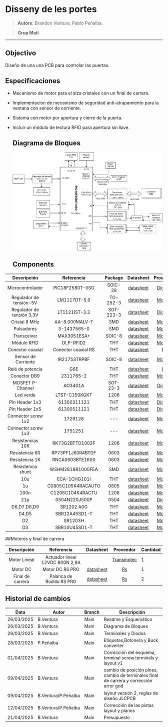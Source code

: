 # Disseny de les portes

> **Autors:** Brandon Ventura, Pablo Peñalba.

> **Grup Mati**                             

--------

## Objectivo

Diseño de una una PCB para controlar las puertas.

## Especificaciones

* Mecanismo de motor para el alza cristales con un final de carrera.

* Implementación de mecanismo de seguridad anti-atrapamiento para la ventana con sensor de corriente.

* Sistema con motor por apertura y cierre de la puerta.

* Incluir un módulo de lectura RFID para apertura sin llave.
  
  ## Diagrama de Bloques
  
  ![Diagrama_bloques](imag/diagrama_bloques.png)
  
  ## Components

| Descripción               | Referencia          | Package   | Datasheet                                                                                                                                                                                                                                                                                                                                                                                                                                                                                  | Proveedor                                                                                                                                                                                                                                                                                                                                                                                                             | Precio/unidad | Cantidad |
|:-------------------------:|:-------------------:|:---------:|:------------------------------------------------------------------------------------------------------------------------------------------------------------------------------------------------------------------------------------------------------------------------------------------------------------------------------------------------------------------------------------------------------------------------------------------------------------------------------------------:|:---------------------------------------------------------------------------------------------------------------------------------------------------------------------------------------------------------------------------------------------------------------------------------------------------------------------------------------------------------------------------------------------------------------------:| ------------- | -------- |
| Microcontrolador          | PIC18F2580T-I/SO    | SOIC-28   | [datasheet](https://ww1.microchip.com/downloads/aemDocuments/documents/OTH/ProductDocuments/DataSheets/39637d.pdf)                                                                                                                                                                                                                                                                                                                                                                         | [DigiKey](https://www.digikey.es/es/products/detail/microchip-technology/PIC18F2580T-I-SO/739329?srsltid=AfmBOoqZu9kT-_KowIBzaAf4-_O7MsvTYlt4aUQzBQ2lc-jL20NezCRt)                                                                                                                                                                                                                                                    | 7,290 €       | 1        |
| Regulador de tensión-5V   | LM1117DT-5.0        | TO-252-3  | [datasheet](https://www.ti.com/lit/ds/symlink/lm1117.pdf?ts=1745298180828&ref_url=https%253A%252F%252Fwww.ti.com%252Fproduct%252FLM1117%253Futm_source%253Dgoogle%2526utm_medium%253Dcpc%2526utm_campaign%253Dapp-lp-null-44700045336317554_prodfolderdynamic-cpc-pf-google-eu_en_int%2526utm_content%253Dprodfolddynamic%2526ds_k%253DDYNAMIC+SEARCH+ADS%2526DCM%253Dyes%2526gclsrc%253Daw.ds%2526gad_source%253D1%2526gclid%253DEAIaIQobChMIy7u8je7qjAMVEbKDBx1GBzKxEAAYASAAEgJJMfD_BwE) | [Mouser](https://www.mouser.in/ProductDetail/Texas-Instruments/LM1117DT-5.0-NOPB?qs=X1J7HmVL2ZGITaQRKQ6NVA%3D%3D)                                                                                                                                                                                                                                                                                                     | 1,610 €       | 1        |
| Regulador de tensión 3,3V | LT1121IST-3.3       | SOT-223-3 | [datasheet](https://www.analog.com/media/en/technical-documentation/data-sheets/1121fg.pdf)                                                                                                                                                                                                                                                                                                                                                                                                | [DigiKey](https://www.digikey.at/en/products/detail/analog-devices-inc/LT1121IST-3-3-TRPBF/959066)                                                                                                                                                                                                                                                                                                                    | 8,190 €       | 1        |
| Cristal 8 MHz             | AA-8.000MALV-T      | SMD       | [datasheet](https://www.mouser.es/datasheet/2/417/aa_automotive-14929.pdf)                                                                                                                                                                                                                                                                                                                                                                                                                 | [Mouser](https://www.mouser.es/ProductDetail/TXC-Corporation/AA-8.000MALV-T?qs=02P6ycQEDWEs8mIQTVoxpQ%3D%3D)                                                                                                                                                                                                                                                                                                          | 0,779 €       | 1        |
| Pulsadores                | 3-1437565-0         | SMD       | [datasheet](https://www.mouser.es/datasheet/2/418/7/ENG_CD_2_1437565_7_V-2027970.pdf)                                                                                                                                                                                                                                                                                                                                                                                                      | [Mouser](https://www.mouser.es/ProductDetail/TE-Connectivity-PB/3-1437565-0?qs=%2FwXgF%2FfIho%2FDAgSy8ONeew%3D%3D)                                                                                                                                                                                                                                                                                                    | 0,266 €       | 5        |
| Transceiver               | MAX3051ESA+         | SOIC-8    | [datasheet](https://www.mouser.es/datasheet/2/609/MAX3051-3469944.pdf)                                                                                                                                                                                                                                                                                                                                                                                                                     | [Mouser](https://www.mouser.es/ProductDetail/Analog-Devices-Maxim-Integrated/MAX3051ESA+?qs=CDqwynd4ZNpXRaQ90S7BzQ%3D%3D)                                                                                                                                                                                                                                                                                             | 3,820 €       | 1        |
| Módulo RFID               | DLP-RFID2           | THT       | [datasheet](https://www.mouser.es/datasheet/2/117/dlp-rfid2-ds-v114-1374531.pdf)                                                                                                                                                                                                                                                                                                                                                                                                           | [Mouser](https://www.mouser.es/ProductDetail/DLP-Design/DLP-RFID2?qs=7edrXduW%2FNsZxdz8dNHO%2BQ%3D%3D)                                                                                                                                                                                                                                                                                                                | 36,050 €      | 1        |
| Conector coaxial          | Conector coaxial RS | THT       | [datasheet](https://docs.rs-online.com/062e/A700000007510792.pdf)                                                                                                                                                                                                                                                                                                                                                                                                                          | [RS](https://es.rs-online.com/web/p/conectores-coaxiales/5464049)                                                                                                                                                                                                                                                                                                                                                     | 9,630 €       | 1        |
| Sensor de Corriente       | IR2175STRPBF        | SOIC-8    | [datasheet](https://www.mouser.es/datasheet/2/196/Infineon_IR2175_S__DataSheet_v01_00_EN-3362704.pdf)                                                                                                                                                                                                                                                                                                                                                                                      | [Mouser](https://www.mouser.es/ProductDetail/Infineon-Technologies/IR2175STRPBF?qs=2r01AXMCG3Mz96toc2YS0Q%3D%3D)                                                                                                                                                                                                                                                                                                      | 3,080 €       | 1        |
| Relé de potencia          | G6E                 | THT       | [datasheet](https://docs.rs-online.com/8949/A700000008621017.pdf)                                                                                                                                                                                                                                                                                                                                                                                                                          | [RS](https://es.rs-online.com/web/p/reles-de-potencia/0376593)                                                                                                                                                                                                                                                                                                                                                        | 6,180 €       | 4        |
| Conector DB9              | 2311765-2           | THT       | [datasheet](https://www.mouser.es/datasheet/2/418/7/ENG_CD_2311765_D-2072969.pdf)                                                                                                                                                                                                                                                                                                                                                                                                          | [Mouser](https://www.mouser.es/ProductDetail/TE-Connectivity/2311765-2?qs=rrS6PyfT74frdzrH7SJRfg%3D%3D&mgh=1&vip=1&utm_id=19103542967&gad_source=1&gclid=CjwKCAjw26KxBhBDEiwAu6KXt0r6XHcXVAKDy0fb1AQDEcRaa8CqE_BUjWUK4OHCnLL84KZ4c8u68xoCDQcQAvD_BwE)                                                                                                                                                                 | 2,760 €       | 2        |
| MOSFET P-Channel          | AO3401A             | SOT-23-3  | [datasheet](https://www.aosmd.com/sites/default/files/res/datasheets/AO3401A.pdf)                                                                                                                                                                                                                                                                                                                                                                                                          | [Digikey](https://www.digikey.es/es/products/detail/alpha-omega-semiconductor-inc/AO3401A/1855773)                                                                                                                                                                                                                                                                                                                    | 0,420 €       | 4        |
| Led verde                 | LTST-C150KGKT       | 1206      | [datasheet](https://www.mouser.es/datasheet/2/239/LTST_C150KGKT-1143771.pdf)                                                                                                                                                                                                                                                                                                                                                                                                               | [Mouser](https://www.mouser.es/ProductDetail/LITEON/LTST-C150KGKT?qs=G7lFeYdtIHB%2FzaFKBwEyXw%3D%3D)                                                                                                                                                                                                                                                                                                                  | 0,171 €       | 1        |
| Pin Header 1x3            | 61300311121         | THT       | [datasheet](https://www.we-online.com/components/products/datasheet/61300311121.pdf)                                                                                                                                                                                                                                                                                                                                                                                                       | [DigiKey](https://www.digikey.es/es/products/detail/w%C3%BCrth-elektronik/61300311121/4846825?utm_adgroup=&utm_source=google&utm_medium=cpc&utm_campaign=PMax_Supplier_W%C3%BCrth%20Elektronik&utm_term=&utm_content=&utm_id=go_cmp-20673490314_adg-_ad-__dev-c_ext-_prd-4846825_sig-CjwKCAjw26KxBhBDEiwAu6KXt-nrzPnR6AizAc4OFYg5FhEvs2IVS_BrHZ7kmUmR4I-WiUOawUIyVxoCUwUQAvD_BwE&gad_source=1)                        | 0,110 €       | 1        |
| Pin Header 1x5            | 61300511121         | THT       | [datasheet](https://www.we-online.com/components/products/datasheet/61300511121.pdf)                                                                                                                                                                                                                                                                                                                                                                                                       | [DigiKey](https://www.digikey.es/es/products/detail/w-rth-elektronik/61300511121/4846831?gclsrc=aw.ds&&utm_adgroup=&utm_source=google&utm_medium=cpc&utm_campaign=PMax_Supplier_W%C3%BCrth%20Elektronik&utm_term=&utm_content=&utm_id=go_cmp-20673490314_adg-_ad-__dev-c_ext-_prd-4846831_sig-Cj0KCQjw_JzABhC2ARIsAPe3ynqs6H_uQKrXoszVjdwNbumXRq61QB8zz5D_9xSB8SHJlS3C75W4jUcaAgxDEALw_wcB&gad_source=1&gclsrc=aw.ds) | 0,220 €       | 3        |
| Connector screw 1x2       | 1729128             | ---       | [datasheet](https://www.phoenixcontact.com/en-us/products/printed-circuit-board-terminal-mkdsn-15-2-508-1729128?type=pdf)                                                                                                                                                                                                                                                                                                                                                                  | [Mouser](https://www.mouser.es/ProductDetail/Phoenix-Contact/1729128?qs=GFUSqQMLmmnCBVBY3dts9w%3D%3D&mgh=1&vip=1&utm_id=19103542967&gad_source=1)                                                                                                                                                                                                                                                                     | 1,020 €       | 3        |
| Connector screw 1x3       | 1751251             | ---       | [datasheet](https://www.phoenixcontact.com/en-us/products/printed-circuit-board-terminal-mkds-1-3-35-1751251?type=pdf)                                                                                                                                                                                                                                                                                                                                                                     | [Mouser](https://www.mouser.es/ProductDetail/Phoenix-Contact/1751251?qs=wdlOgCqRo4w4Go2awGHrzA%3D%3D&mgh=1&vip=1&utm_id=19103542967&utm_source=google&utm_medium=cpc&utm_marketing_tactic=emeacorp&gad_source=1&gclid=CjwKCAjwn6LABhBSEiwAsNJrjgZZoCVfRYw56vXbadD5RguB0HYuv-8IHCZePBymYZpktI2TEDrjRBoCaIAQAvD_BwE)                                                                                                    | 1,680 €       | 2        |
| Resistencias 10K          | RK73G2BTTD1002F     | 1206      | [datasheet](https://www.koaspeer.com/pdfs/RK73G.pdf)                                                                                                                                                                                                                                                                                                                                                                                                                                       | [Mouser](https://www.mouser.es/ProductDetail/KOA-Speer/RK73G2BTTD1002F?qs=sGAEpiMZZMtlubZbdhIBIDot9%252BiNsVp%2FQ8bvR3gz9R8%3D)                                                                                                                                                                                                                                                                                       | 0,241 €       | 15       |
| Resistencia 60            | RP73PF1J60R4BTDF    | 0603      | [datasheet](https://www.mouser.es/datasheet/2/418/10/ENG_DS_1773272_M1-1588495.pdf)                                                                                                                                                                                                                                                                                                                                                                                                        | [Mouser](https://www.mouser.es/ProductDetail/TE-Connectivity-Holsworthy/RP73PF1J60R4BTDF?qs=gt1LBUVyoHkLKYO0jJjvhA%3D%3D)                                                                                                                                                                                                                                                                                             | 0,456 €       | 1        |
| Resistencia 1K            | RNCA0603BTE1K00     | 0603      | [datasheet](https://www.mouser.es/datasheet/2/385/SEI_RNCA-3473065.pdf)                                                                                                                                                                                                                                                                                                                                                                                                                    | [Mouser](https://www.mouser.es/ProductDetail/SEI-Stackpole/RNCA0603BTE1K00?qs=i8QVZAFTkqR0RAUMHohaTQ%3D%3D)                                                                                                                                                                                                                                                                                                           | 0,228 €       | 1        |
| Resistencia shunt         | WSHM2818R1000FEA    | SMD       | [datasheet](https://www.vishay.com/docs/30188/wshm2818.pdf)                                                                                                                                                                                                                                                                                                                                                                                                                                | [Mouser](https://www.mouser.es/ProductDetail/Vishay-Dale/WSHM2818R1000FEA?qs=sGAEpiMZZMtlleCFQhR%2FzR2tSEfVSrFZ5FX0iCqyh4mr%252BZVUTZXBeA%3D%3D)                                                                                                                                                                                                                                                                      | 1,370 €       | 1        |
| 10u                       | ECA-1CHG101I        | THT       | [datasheet](https://industrial.panasonic.com/cdbs/www-data/pdf/RDF0000/ABA0000C1218.pdf)                                                                                                                                                                                                                                                                                                                                                                                                   | [Mouser](https://www.mouser.es/ProductDetail/Panasonic/ECA-1CM100I?qs=fcM5arftASvKR70PPIzFqA%3D%3D)                                                                                                                                                                                                                                                                                                                   | 0,152 €       | 3        |
| 1u                        | C0805C105K4RACAUTO  | 0805      | [datasheet](https://www.mouser.es/datasheet/2/447/KEM_C1023_X7R_AUTO_SMD-3316698.pdf)                                                                                                                                                                                                                                                                                                                                                                                                      | [Mouser](https://www.mouser.es/ProductDetail/KEMET/C0805C105K4RACAUTO?qs=OHu5RF0w3QprP0D5VzlqaQ%3D%3D)                                                                                                                                                                                                                                                                                                                | 0,152 €       | 1        |
| 100n                      | C1206C104K4RACTU    | 1206      | [datasheet](https://www.mouser.es/datasheet/2/447/KEM_C1002_X7R_SMD-3316098.pdf)                                                                                                                                                                                                                                                                                                                                                                                                           | [Mouser](https://www.mouser.es/ProductDetail/KEMET/C1206C104K4RACTU?qs=NAOyRStS94fKvqJx0gg6JQ%3D%3D)                                                                                                                                                                                                                                                                                                                  | 0,095 €       | 7        |
| 21p                       | 0504N220J500P       | 0504      | [datasheet](https://www.knowlescapacitors.com/getattachment/ddd08fe0-16c1-4f86-944e-edc3fc04fb57/X7R.aspx)                                                                                                                                                                                                                                                                                                                                                                                 | [DigiKey](https://www.digikey.es/es/products/detail/knowles-novacap/0504N220J500P/21849946?s=N4IgjCBcpgbFoDGUBmBDANgZwKYBoQB7KAbRAGYBOAJjAHYQBdAgBwBcoQBlNgJwEsAdgHMQAXwLUADABZKCEMkjps%2BIqRDVqAAhYAxJqw6QQAVUH82AeRQBZHGiwBXXjnETNGxGhZpElwl5tLABbABMmMSA)                                                                                                                                                          | 0,620 €       | 2        |
| D6,D7,D8,D9               | SR1202 A0G          | THT       | [datasheet](https://services.taiwansemi.com/storage/resources/datasheet/SR1202%20SERIES_G2105.pdf)                                                                                                                                                                                                                                                                                                                                                                                         | [Mouser](https://www.mouser.es/ProductDetail/Taiwan-Semiconductor/SR1202-A0G?qs=mAH9sUMRCtsYw%2FEG19A30A%3D%3D)                                                                                                                                                                                                                                                                                                       | 0,384 €       | 4        |
| D4,D5                     | SBR12A45SD1-T       | THT       | [datasheet](https://www.diodes.com/assets/Datasheets/SBR12A45SD1.pdf)                                                                                                                                                                                                                                                                                                                                                                                                                      | [Mouser](https://www.mouser.es/ProductDetail/Diodes-Incorporated/SBR12A45SD1-T?qs=oUsD4qhOtFxVeI%252BTfVYIRA%3D%3D)                                                                                                                                                                                                                                                                                                   | 0,485 €       | 2        |
| D2                        | SR1203H             | THT       | [datasheet](https://services.taiwansemi.com/storage/resources/datasheet/SR1202%20SERIES_G2105.pdf)                                                                                                                                                                                                                                                                                                                                                                                         | [Mouser](https://www.mouser.es/ProductDetail/Taiwan-Semiconductor/SR1203H?qs=sGAEpiMZZMvplms98TlKY%2FeyDi3uMxFUBy2aTn9D5Xra285XE8SMsA%3D%3D)                                                                                                                                                                                                                                                                          | 0,384 €       | 1        |
| D3                        | SBR10U45SD1-T       | THT       | [datasheet](https://www.diodes.com/assets/Datasheets/SBR10U45SD1.pdf)                                                                                                                                                                                                                                                                                                                                                                                                                      | [Mouser](https://www.mouser.es/ProductDetail/Diodes-Incorporated/SBR10U45SD1-T?qs=oUsD4qhOtFyWKufSWj8qkg%3D%3D)                                                                                                                                                                                                                                                                                                       | 0,912 €       | 1        |

##Motores y final de carrera

| Descripción      | Referencia                      | Datasheet                                                         | Proveedor                                                                     | Cantidad |
|:----------------:|:-------------------------------:|:-----------------------------------------------------------------:|:-----------------------------------------------------------------------------:| -------- |
| Motor Lineal     | Actuador lineal 12VDC 800N 2,9A |                                                                   | [Transmotec](https://www.transmotec.es/product/dla-12-30-a-50-ip65/?vat=true) | 1        |
| Motor DC         | Motor DC RS PRO                 | [datasheet](https://docs.rs-online.com/6e47/A700000007082069.pdf) | [Rs](https://es.rs-online.com/web/p/motores-dc/3213186)                       | 1        |
| Final de carrera | Palanca de Rodillo RS PRO       | [datasheet](https://docs.rs-online.com/2b32/A700000008919438.pdf) | [Rs](https://es.rs-online.com/web/p/interruptores-final-de-carrera/9026871)   | 2        |

## Historial de cambios

| Data       | Autor               | Branch | Descripción                                                                             |
| ---------- | ------------------- | ------ | --------------------------------------------------------------------------------------- |
| 26/03/2025 | B.Ventura           | Main   | Readme y Esquemático                                                                    |
| 26/03/2025 | B.Ventura           | Main   | Diagrama de Bloques                                                                     |
| 28/03/2025 | B.Ventura           | Main   | Terminales y Diodos                                                                     |
| 28/03/2025 | P.Peñalba           | Main   | Etiquetas,Botonera y Buck converter                                                     |
| 01/04/2025 | B.Ventura           | Main   | Corrección del esquema, terminal screw terminals y layout v1                            |
| 09/04/2025 | B.Ventura           | Main   | cambio de posición pines, cambio de terminales final de carrera y corrección error grid |
| 09/04/2025 | B.Ventura/P.Peñalba | Main   | layout versión 2, reglas de diseño JLCPCB                                               |
| 12/04/2025 | B.Ventura/P.Peñalba | Main   | Corrección de las pistas layout y planos                                                |
| 21/04/2025 | B.Ventura           | Main   | Presupuesto                                                                             |
